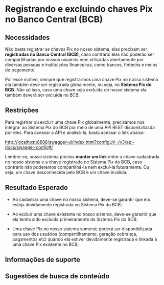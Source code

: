 # Registrando e excluindo chaves Pix no Banco Central (BCB)

## Necessidades

Não basta registrar as chaves Pix no nosso sistema, elas precisam ser **registradas no Banco Central (BCB)**, caso contrário elas não poderão ser compartilhadas por nossos usuários nem utilizadas abertamente por diversas pessoas e instituições financeiras, como bancos, fintechs e meios de pagemento.

Por esse motivo, sempre que registrarmos uma chave Pix no nosso sistema ela também deve ser registrada globalmente, ou seja, no **Sistema Pix do BCB**. Não só isso, caso uma chave seja excluída do nosso sistema ela também deverá ser excluída no BCB.
   
## Restrições

Para registrar ou excluir uma chave Pix globalmente, precisamos nos integrar ao Sistema Pix do BCB por meio de uma API REST disponibilizada por eles. Para acessar a API e analisá-la, basta acessar o link abaixo:

[http://localhost:8888/swagger-ui/index.html?configUrl=/v3/api-docs/swagger-config#/](http://localhost:8888/swagger-ui/index.html?configUrl=/v3/api-docs/swagger-config#/)

Lembre-se, nosso sistema precisa **manter um link** entre a chave cadastrada no nosso sistema e a chave registrada no Sistema Pix do BCB, caso contrário não poderemos compartilhá-la nem excluí-la futuramente. Ou seja, um chave desconhecida pelo BCB é um chave inválida.

## Resultado Esperado

- Ao cadastrar uma chave no nosso sistema, deve-se garantir que ela esteja devidamente registrada no Sistema Pix do BCB;

- Ao excluir uma chave existente no nosso sistema, deve-se garantir que ela tenha sido excluída primeiramente do Sistema Pix do BCB;

- Uma chave Pix no nosso sistema somente poderá ser disponibilizada para uso dos usuários (compartilhamento, geração cobrança, pagamentos etc) quando ela estiver devidamente registrada e linkada à uma chave Pix existente no BCB;

## Informações de suporte

## Sugestões de busca de conteúdo